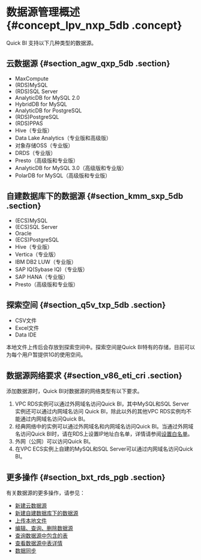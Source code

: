 # 数据源管理概述 {#concept_lpv_nxp_5db .concept}

Quick BI 支持以下几种类型的数据源。

## 云数据源 {#section_agw_qxp_5db .section}

-   MaxCompute
-   \(RDS\)MySQL
-   \(RDS\)SQL Server
-   AnalyticDB for MySQL 2.0
-   HybridDB for MySQL
-   AnalyticDB for PostgreSQL
-   \(RDS\)PostgreSQL
-   \(RDS\)PPAS
-   Hive（专业版）
-   Data Lake Analytics（专业版和高级版）
-   对象存储OSS（专业版）
-   DRDS（专业版）
-   Presto（高级版和专业版）
-   AnalyticDB for MySQL 3.0（高级版和专业版）
-   PolarDB for MySQL（高级版和专业版）

## 自建数据库下的数据源 {#section_kmm_sxp_5db .section}

-   \(ECS\)MySQL
-   \(ECS\)SQL Server
-   Oracle
-   \(ECS\)PostgreSQL
-   Hive（专业版）
-   Vertica（专业版）
-   IBM DB2 LUW（专业版）
-   SAP IQ\(Sybase IQ\)（专业版）
-   SAP HANA（专业版）
-   Presto（高级版和专业版）

## 探索空间 {#section_q5v_txp_5db .section}

-   CSV文件
-   Excel文件
-   Data IDE

本地文件上传后会存放到探索空间中。探索空间是Quick BI特有的存储，目前可以为每个用户暂提供1G的使用空间。

## 数据源网络要求 {#section_v86_eti_cri .section}

添加数据源时，Quick BI对数据源的网络类型有以下要求。

1.  VPC RDS实例可以通过外网域名访问Quick BI，其中MySQL和SQL Server 实例还可以通过内网域名访问 Quick BI，除此以外的其他VPC RDS实例均不能通过内网域名访问Quick BI。
2.  经典网络中的实例可以通过外网域名和内网域名访问Quick BI。当通过外网域名访问Quick BI时，请在RDS上设置IP地址白名单，详情请参阅[设置白名单](https://help.aliyun.com/document_detail/26198.html?spm=a2c4g.11186623.2.8.xYWI1p)。
3.  外网（公网）可以访问Quick BI。
4.  在VPC ECS实例上自建的MySQL和SQL Server可以通过内网域名访问Quick BI。

## 更多操作 {#section_bxt_rds_pgb .section}

有关数据源的更多操作，请参见：

-   [新建云数据源](cn.zh-CN/用户指南/数据建模/管理数据源/新建云数据源.md)
-   [新建自建数据库下的数据源](cn.zh-CN/用户指南/数据建模/管理数据源/新建自建数据库下的数据源.md)
-   [上传本地文件](cn.zh-CN/用户指南/数据建模/管理数据源/上传本地文件.md)
-   [编辑、查询、删除数据源](cn.zh-CN/用户指南/数据建模/管理数据源/编辑、查询、删除数据源.md)
-   [查询数据源中包含的表](cn.zh-CN/用户指南/数据建模/管理数据源/查询数据源中包含的表.md)
-   [查看数据源中表详情](cn.zh-CN/用户指南/数据建模/管理数据源/查看数据源中表详情.md)
-   [数据同步](cn.zh-CN/用户指南/数据建模/管理数据源/数据同步.md)

